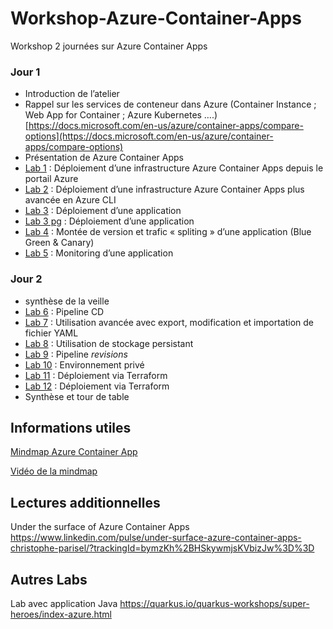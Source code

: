 # Workshop-Azure-Container-Apps
Workshop 2 journées sur Azure Container Apps

### Jour 1
-   Introduction de l’atelier
-   Rappel sur les services de conteneur dans Azure (Container Instance ; Web App for Container ; Azure Kubernetes ….) [https://docs.microsoft.com/en-us/azure/container-apps/compare-options](https://docs.microsoft.com/en-us/azure/container-apps/compare-options)
-   Présentation de Azure Container Apps
-   [Lab 1](/Lab_1/README.md) : Déploiement d’une infrastructure Azure Container Apps depuis le portail Azure
-   [Lab 2](/Lab_2/README.md) : Déploiement d’une infrastructure Azure Container Apps plus avancée en Azure CLI
-   [Lab 3](/Lab_3/README.md) : Déploiement d’une application
-   [Lab 3 pg](/Lab_3_pg/README.md) : Déploiement d’une application
-   [Lab 4](/Lab_4/README.md) : Montée de version et trafic « spliting » d’une application (Blue Green & Canary)
-   [Lab 5](/Lab_5/README.md) : Monitoring d’une application

### Jour 2
-   synthèse de la veille
-   [Lab 6](/Lab_6/README.md) : Pipeline CD
-   [Lab 7](/Lab_7/README.md) : Utilisation avancée avec export, modification et importation de fichier YAML
-   [Lab 8](/Lab_8/README.md) : Utilisation de stockage persistant 
-   [Lab 9](/Lab_9/README.md) : Pipeline _revisions_
-   [Lab 10](/Lab_10/README.md) : Environnement privé
-   [Lab 11](/Lab_11/README.md) : Déploiement via Terraform
-   [Lab 12](/Lab_12/README.md) : Déploiement via Terraform
-   Synthèse et tour de table


## Informations utiles

[Mindmap Azure Container App](https://stanmindmaps01.z6.web.core.windows.net/azure_container_apps.html)

[Vidéo de la mindmap](https://youtu.be/MlnnciWNWh0)


## Lectures additionnelles

Under the surface of Azure Container Apps
https://www.linkedin.com/pulse/under-surface-azure-container-apps-christophe-parisel/?trackingId=bymzKh%2BHSkywmjsKVbizJw%3D%3D

## Autres Labs

Lab avec application Java
https://quarkus.io/quarkus-workshops/super-heroes/index-azure.html
